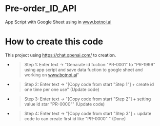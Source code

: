 # Pre-order_ID_API
App Script with Google Sheet using in www.botnoi.ai

# How to create this code
This project using https://chat.openai.com/ to creation.
* > Step 1: Enter text -> "Genarate id fuction "PR-0001" to "PR-1999"  using app script and save data fuction to google sheet and working on www.botnoi.ai"
* > Step 2: Enter text -> "[Copy code from start "Step 1"] + create id one time per one use" (Update code)
* > Step 3: Enter text -> "[Copy code from start "Step 2"] + setting value id star "PR-0000"" (Update code)
* > Step 4: Enter text -> "[Copy code from start "Step 3"] + update code to can create first id like "PR-0000" " (Done)
